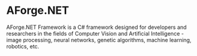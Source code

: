 AForge.NET
==========

AForge.NET Framework is a C# framework designed for developers and researchers in the fields of Computer Vision and Artificial Intelligence - image processing, neural networks, genetic algorithms, machine learning, robotics, etc. 
